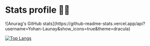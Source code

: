 <h1>Stats profile 👨‍💻</h1>
![Anurag's GitHub stats](https://github-readme-stats.vercel.app/api?username=Yohan-Launay&show_icons=true&theme=dracula)

[![Top Langs](https://github-readme-stats.vercel.app/api/top-langs/?username=Yohan-Launay&show_icons=true&theme=dracula)](https://github.com/anuraghazra/github-readme-stats)

